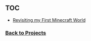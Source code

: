 ## TOC

 - [Revisiting my First Minecraft World](%WEBPATH%/projects/other-videos/first-world)

### [Back to Projects](%WEBPATH%/projects/)
